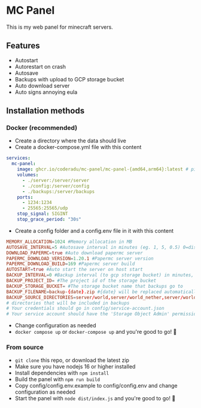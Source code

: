 # MC Panel

This is my web panel for minecraft servers.

## Features

- Autostart
- Autorestart on crash
- Autosave
- Backups with upload to GCP storage bucket
- Auto download server
- Auto signs annoying eula

## Installation methods

### Docker (recommended)

- Create a directory where the data should live
- Create a docker-compose.yml file with this content

```yaml
services:
  mc-panel:
    image: ghcr.io/coderadu/mc-panel/mc-panel-{amd64,arm64}:latest # pick your architecture using uname -p (amd64 is x86_64 and arm64 is aarch64)
    volumes:
      - ./server:/server/server
      - ./config:/server/config
      - ./backups:/server/backups
    ports:
      - 1234:1234
      - 25565:25565/udp
    stop_signal: SIGINT
    stop_grace_period: "30s"
```

- Create a config folder and a config.env file in it with this content

```conf
MEMORY_ALLOCATION=1024 #Memory allocation in MB
AUTOSAVE_INTERVAL=5 #Autosave interval in minutes (eg. 1, 5, 0.5) 0=disabled
DOWNLOAD_PAPERMC=true #Auto download papermc server
PAPERMC_DOWNLOAD_VERSION=1.20.1 #Papermc server version
PAPERMC_DOWNLOAD_BUILD=169 #Papermc server build
AUTOSTART=true #Auto start the server on host start
BACKUP_INTERVAL=0 #Backup interval (to gcp storage bucket) in minutes, 0=disabled
BACKUP_PROJECT_ID= #The project id of the storage bucket
BACKUP_STORAGE_BUCKET= #The storage bucket name that backups go to
BACKUP_FILENAME=backup-{date}.zip #{date} will be replaced automatically
BACKUP_SOURCE_DIRECTORIES=server/world,server/world_nether,server/world_the_end #comma-separated
# directories that will be included in backups
# Your credentials should go in config/service-account.json
# Your service account should have the 'Storage Object Admin' permission
```

- Change configuration as needed
- `docker compose up` or `docker-compose up` and you're good to go! 🎉

### From source

- `git clone` this repo, or download the latest zip
- Make sure you have nodejs 16 or higher installed
- Install dependencies with `npm install`
- Build the panel with `npm run build`
- Copy config/config.env.example to config/config.env and change configuration as needed
- Start the panel with `node dist/index.js` and you're good to go! 🎉
